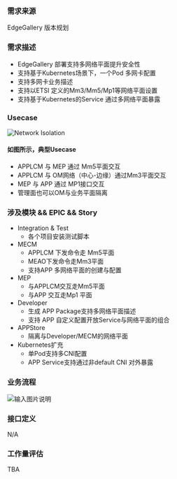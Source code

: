 ### 需求来源

EdgeGallery 版本规划

### 需求描述
- EdgeGallery 部署支持多网络平面提升安全性
- 支持基于Kubernetes场景下，一个Pod 多网卡配置
- 支持多网卡业务描述
- 支持以ETSI 定义的Mm3/Mm5/Mp1等网络平面设置
- 支持基于Kubernetes的Service 通过多网络平面暴露

### Usecase
![Network Isolation](https://images.gitee.com/uploads/images/2020/0730/095700_99279ac7_7624977.png "network_isolation.png")

#### 如图所示，典型Usecase
- APPLCM 与 MEP 通过 Mm5平面交互
- APPLCM 与 OM网络（中心-边缘）通过Mm3平面交互
- MEP 与 APP 通过 MP1接口交互
- 管理面也可以OM与业务平面隔离
### 涉及模块 && EPIC && Story
- Integration & Test
  - 各个项目安装测试脚本
- MECM
  - APPLCM 下发命令走 Mm5平面
  - MEAO下发命令走Mm3平面
  - 支持APP 多网络平面的创建与配置
- MEP
  - 与APPLCM交互走Mm5平面
  - 与APP 交互走Mp1 平面
- Developer
  - 生成 APP Package支持多网络平面描述
  - 支持 APP 自定义配置开放Service与网络平面的组合
- APPStore
  - 隔离与Developer/MECM的网络平面
- Kubernetes扩充
  - 单Pod支持多CNI配置
  - APP Service支持通过非default CNI 对外暴露

### 业务流程
![输入图片说明](https://images.gitee.com/uploads/images/2020/0810/155653_8e10b7b7_7786320.png "Selection_016.png")

### 接口定义
N/A

### 工作量评估
TBA